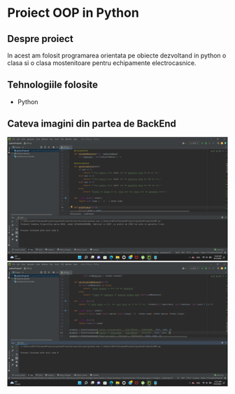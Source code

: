 # Proiect OOP in Python

## Despre proiect
In acest am folosit programarea orientata pe obiecte dezvoltand in python o clasa si o clasa mostenitoare pentru echipamente electrocasnice.

## Tehnologiile folosite
* Python

## Cateva imagini din partea de BackEnd
![Image Code](ImageOOP/oop1.png)
![Image Outcome](ImageOOP/oop2.png)
